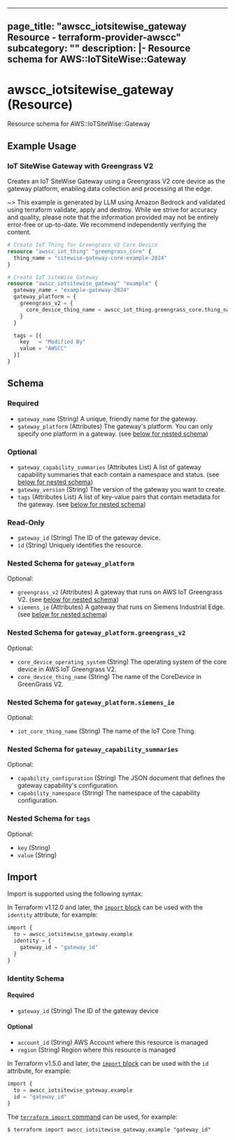 
---
page_title: "awscc_iotsitewise_gateway Resource - terraform-provider-awscc"
subcategory: ""
description: |-
  Resource schema for AWS::IoTSiteWise::Gateway
---

# awscc_iotsitewise_gateway (Resource)

Resource schema for AWS::IoTSiteWise::Gateway

## Example Usage

### IoT SiteWise Gateway with Greengrass V2

Creates an IoT SiteWise Gateway using a Greengrass V2 core device as the gateway platform, enabling data collection and processing at the edge.

~> This example is generated by LLM using Amazon Bedrock and validated using terraform validate, apply and destroy. While we strive for accuracy and quality, please note that the information provided may not be entirely error-free or up-to-date. We recommend independently verifying the content.

```terraform
# Create IoT Thing for Greengrass V2 Core Device
resource "awscc_iot_thing" "greengrass_core" {
  thing_name = "sitewise-gateway-core-example-2024"
}

# Create IoT SiteWise Gateway
resource "awscc_iotsitewise_gateway" "example" {
  gateway_name = "example-gateway-2024"
  gateway_platform = {
    greengrass_v2 = {
      core_device_thing_name = awscc_iot_thing.greengrass_core.thing_name
    }
  }

  tags = [{
    key   = "Modified By"
    value = "AWSCC"
  }]
}
```

<!-- schema generated by tfplugindocs -->
## Schema

### Required

- `gateway_name` (String) A unique, friendly name for the gateway.
- `gateway_platform` (Attributes) The gateway's platform. You can only specify one platform in a gateway. (see [below for nested schema](#nestedatt--gateway_platform))

### Optional

- `gateway_capability_summaries` (Attributes List) A list of gateway capability summaries that each contain a namespace and status. (see [below for nested schema](#nestedatt--gateway_capability_summaries))
- `gateway_version` (String) The version of the gateway you want to create.
- `tags` (Attributes List) A list of key-value pairs that contain metadata for the gateway. (see [below for nested schema](#nestedatt--tags))

### Read-Only

- `gateway_id` (String) The ID of the gateway device.
- `id` (String) Uniquely identifies the resource.

<a id="nestedatt--gateway_platform"></a>
### Nested Schema for `gateway_platform`

Optional:

- `greengrass_v2` (Attributes) A gateway that runs on AWS IoT Greengrass V2. (see [below for nested schema](#nestedatt--gateway_platform--greengrass_v2))
- `siemens_ie` (Attributes) A gateway that runs on Siemens Industrial Edge. (see [below for nested schema](#nestedatt--gateway_platform--siemens_ie))

<a id="nestedatt--gateway_platform--greengrass_v2"></a>
### Nested Schema for `gateway_platform.greengrass_v2`

Optional:

- `core_device_operating_system` (String) The operating system of the core device in AWS IoT Greengrass V2.
- `core_device_thing_name` (String) The name of the CoreDevice in GreenGrass V2.


<a id="nestedatt--gateway_platform--siemens_ie"></a>
### Nested Schema for `gateway_platform.siemens_ie`

Optional:

- `iot_core_thing_name` (String) The name of the IoT Core Thing.



<a id="nestedatt--gateway_capability_summaries"></a>
### Nested Schema for `gateway_capability_summaries`

Optional:

- `capability_configuration` (String) The JSON document that defines the gateway capability's configuration.
- `capability_namespace` (String) The namespace of the capability configuration.


<a id="nestedatt--tags"></a>
### Nested Schema for `tags`

Optional:

- `key` (String)
- `value` (String)

## Import

Import is supported using the following syntax:

In Terraform v1.12.0 and later, the [`import` block](https://developer.hashicorp.com/terraform/language/import) can be used with the `identity` attribute, for example:

```terraform
import {
  to = awscc_iotsitewise_gateway.example
  identity = {
    gateway_id = "gateway_id"
  }
}
```

<!-- schema generated by tfplugindocs -->
### Identity Schema

#### Required

- `gateway_id` (String) The ID of the gateway device

#### Optional

- `account_id` (String) AWS Account where this resource is managed
- `region` (String) Region where this resource is managed

In Terraform v1.5.0 and later, the [`import` block](https://developer.hashicorp.com/terraform/language/import) can be used with the `id` attribute, for example:

```terraform
import {
  to = awscc_iotsitewise_gateway.example
  id = "gateway_id"
}
```

The [`terraform import` command](https://developer.hashicorp.com/terraform/cli/commands/import) can be used, for example:

```shell
$ terraform import awscc_iotsitewise_gateway.example "gateway_id"
```
